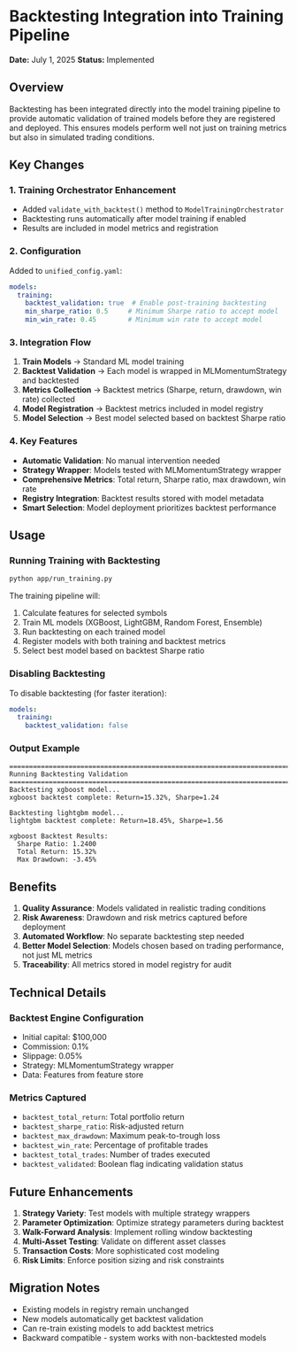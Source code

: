 # Backtesting Integration into Training Pipeline

**Date:** July 1, 2025
**Status:** Implemented

## Overview

Backtesting has been integrated directly into the model training pipeline to provide automatic validation of trained models before they are registered and deployed. This ensures models perform well not just on training metrics but also in simulated trading conditions.

## Key Changes

### 1. Training Orchestrator Enhancement

- Added `validate_with_backtest()` method to `ModelTrainingOrchestrator`
- Backtesting runs automatically after model training if enabled
- Results are included in model metrics and registration

### 2. Configuration

Added to `unified_config.yaml`:

```yaml
models:
  training:
    backtest_validation: true  # Enable post-training backtesting
    min_sharpe_ratio: 0.5     # Minimum Sharpe ratio to accept model
    min_win_rate: 0.45        # Minimum win rate to accept model
```

### 3. Integration Flow

1. **Train Models** → Standard ML model training
2. **Backtest Validation** → Each model is wrapped in MLMomentumStrategy and backtested
3. **Metrics Collection** → Backtest metrics (Sharpe, return, drawdown, win rate) collected
4. **Model Registration** → Backtest metrics included in model registry
5. **Model Selection** → Best model selected based on backtest Sharpe ratio

### 4. Key Features

- **Automatic Validation**: No manual intervention needed
- **Strategy Wrapper**: Models tested with MLMomentumStrategy wrapper
- **Comprehensive Metrics**: Total return, Sharpe ratio, max drawdown, win rate
- **Registry Integration**: Backtest results stored with model metadata
- **Smart Selection**: Model deployment prioritizes backtest performance

## Usage

### Running Training with Backtesting

```bash
python app/run_training.py
```

The training pipeline will:

1. Calculate features for selected symbols
2. Train ML models (XGBoost, LightGBM, Random Forest, Ensemble)
3. Run backtesting on each trained model
4. Register models with both training and backtest metrics
5. Select best model based on backtest Sharpe ratio

### Disabling Backtesting

To disable backtesting (for faster iteration):

```yaml
models:
  training:
    backtest_validation: false
```

### Output Example

```
================================================================================
Running Backtesting Validation
================================================================================
Backtesting xgboost model...
xgboost backtest complete: Return=15.32%, Sharpe=1.24

Backtesting lightgbm model...
lightgbm backtest complete: Return=18.45%, Sharpe=1.56

xgboost Backtest Results:
  Sharpe Ratio: 1.2400
  Total Return: 15.32%
  Max Drawdown: -3.45%
```

## Benefits

1. **Quality Assurance**: Models validated in realistic trading conditions
2. **Risk Awareness**: Drawdown and risk metrics captured before deployment
3. **Automated Workflow**: No separate backtesting step needed
4. **Better Model Selection**: Models chosen based on trading performance, not just ML metrics
5. **Traceability**: All metrics stored in model registry for audit

## Technical Details

### Backtest Engine Configuration

- Initial capital: $100,000
- Commission: 0.1%
- Slippage: 0.05%
- Strategy: MLMomentumStrategy wrapper
- Data: Features from feature store

### Metrics Captured

- `backtest_total_return`: Total portfolio return
- `backtest_sharpe_ratio`: Risk-adjusted return
- `backtest_max_drawdown`: Maximum peak-to-trough loss
- `backtest_win_rate`: Percentage of profitable trades
- `backtest_total_trades`: Number of trades executed
- `backtest_validated`: Boolean flag indicating validation status

## Future Enhancements

1. **Strategy Variety**: Test models with multiple strategy wrappers
2. **Parameter Optimization**: Optimize strategy parameters during backtest
3. **Walk-Forward Analysis**: Implement rolling window backtesting
4. **Multi-Asset Testing**: Validate on different asset classes
5. **Transaction Costs**: More sophisticated cost modeling
6. **Risk Limits**: Enforce position sizing and risk constraints

## Migration Notes

- Existing models in registry remain unchanged
- New models automatically get backtest validation
- Can re-train existing models to add backtest metrics
- Backward compatible - system works with non-backtested models
